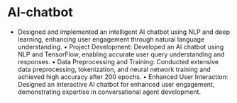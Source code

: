 # AI-chatbot
- Designed and implemented an intelligent AI chatbot using NLP and deep learning, enhancing user engagement through natural language understanding.
• Project Development: Developed an AI chatbot using NLP and TensorFlow, enabling accurate user query understanding
and responses.
• Data Preprocessing and Training: Conducted extensive data preprocessing, tokenization, and neural network training and
achieved high accuracy after 200 epochs.
• Enhanced User Interaction: Designed an interactive AI chatbot for enhanced user engagement, demonstrating expertise in
conversational agent development.
